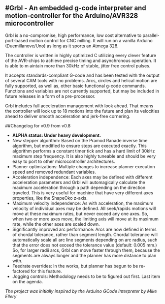 #Grbl - An embedded g-code interpreter and motion-controller for the Arduino/AVR328 microcontroller
------------

Grbl is a no-compromise, high performance, low cost alternative to parallel-port-based motion control for CNC milling. It will run on a vanilla Arduino (Duemillanove/Uno) as long as it sports an Atmega 328. 

The controller is written in highly optimized C utilizing every clever feature of the AVR-chips to achieve precise timing and asynchronous operation. It is able to m	aintain more than 30kHz of stable, jitter free control pulses.

It accepts standards-compliant G-code and has been tested with the output of several CAM tools with no problems. Arcs, circles and helical motion are fully supported, as well as, other basic functional g-code commands. Functions and variables are not currently supported, but may be included in future releases in a form of a pre-processor.

Grbl includes full acceleration management with look ahead. That means the controller will look up to 18 motions into the future and plan its velocities ahead to deliver smooth acceleration and jerk-free cornering.

##Changelog for v0.9 from v0.8
  - **ALPHA status: Under heavy development.**
  - New stepper algorithm:  Based on the Pramod Ranade inverse time algorithm, but modified to ensure steps are executed exactly. This algorithm performs a constant timer tick and has a hard limit of 30kHz maximum step frequency. It is also highly tuneable and should be very easy to port to other microcontroller architectures.
  - Planner optimizations: Multiple changes to increase planner execution speed and removed redundant variables.
  - Acceleration independence: Each axes may be defined with different acceleration parameters and Grbl will automagically calculate the maximum acceleration through a path depending on the direction traveled. This is very useful for machine that have very different axes properties, like the ShapeOko z-axis.
  - Maximum velocity independence: As with acceleration, the maximum velocity of individual axes may be defined. All seek/rapids motions will move at these maximum rates, but never exceed any one axes. So, when two or more axes move, the limiting axis will move at its maximum rate, while the other axes are scaled down.
  - Significantly improved arc performance: Arcs are now defined in terms of chordal tolerance, rather than segment length. Chordal tolerance will automatically scale all arc line segments depending on arc radius, such that the error does not exceed the tolerance value (default: 0.005 mm.) So, for larger radii arcs, Grbl can move faster through them, because the segments are always longer and the planner has more distance to plan with.
  - Feedrate overrides: In the works, but planner has begun to be re-factored for this feature.
  - Jogging controls: Methodology needs to be to figured out first. Last item on the agenda.
  
_The project was initially inspired by the Arduino GCode Interpreter by Mike Ellery_
